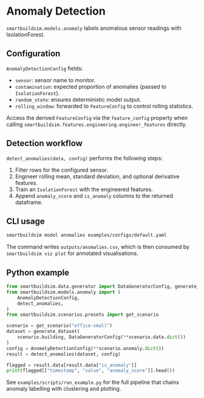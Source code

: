 # Anomaly Detection

`smartbuildsim.models.anomaly` labels anomalous sensor readings with
IsolationForest.

## Configuration

`AnomalyDetectionConfig` fields:

- `sensor`: sensor name to monitor.
- `contamination`: expected proportion of anomalies (passed to
  `IsolationForest`).
- `random_state`: ensures deterministic model output.
- `rolling_window`: forwarded to `FeatureConfig` to control rolling statistics.

Access the derived `FeatureConfig` via the `feature_config` property when calling
`smartbuildsim.features.engineering.engineer_features` directly.

## Detection workflow

`detect_anomalies(data, config)` performs the following steps:

1. Filter rows for the configured sensor.
2. Engineer rolling mean, standard deviation, and optional derivative features.
3. Train an `IsolationForest` with the engineered features.
4. Append `anomaly_score` and `is_anomaly` columns to the returned dataframe.

## CLI usage

```bash
smartbuildsim model anomalies examples/configs/default.yaml
```

The command writes `outputs/anomalies.csv`, which is then consumed by
`smartbuildsim viz plot` for annotated visualisations.

## Python example

```python
from smartbuildsim.data.generator import DataGeneratorConfig, generate_dataset
from smartbuildsim.models.anomaly import (
    AnomalyDetectionConfig,
    detect_anomalies,
)
from smartbuildsim.scenarios.presets import get_scenario

scenario = get_scenario("office-small")
dataset = generate_dataset(
    scenario.building, DataGeneratorConfig(**scenario.data.dict())
)
config = AnomalyDetectionConfig(**scenario.anomaly.dict())
result = detect_anomalies(dataset, config)

flagged = result.data[result.data["is_anomaly"]]
print(flagged[["timestamp", "value", "anomaly_score"]].head())
```

See `examples/scripts/run_example.py` for the full pipeline that chains anomaly
labelling with clustering and plotting.
